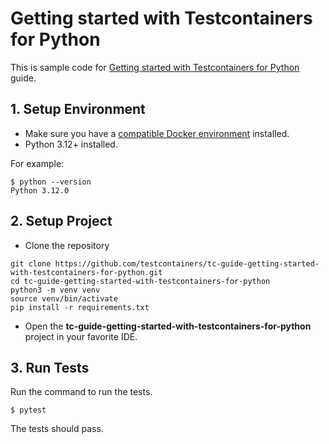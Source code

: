 # Getting started with Testcontainers for Python

This is sample code for [Getting started with Testcontainers for Python](https://testcontainers.com/guides/getting-started-with-testcontainers-for-python) guide.

## 1. Setup Environment

* Make sure you have a [compatible Docker environment](https://www.testcontainers.org/supported_docker_environment/) installed.
* Python 3.12+ installed.

For example:

```shell
$ python --version
Python 3.12.0
```

## 2. Setup Project

* Clone the repository

```shell
git clone https://github.com/testcontainers/tc-guide-getting-started-with-testcontainers-for-python.git
cd tc-guide-getting-started-with-testcontainers-for-python
python3 -m venv venv
source venv/bin/activate
pip install -r requirements.txt
```

* Open the **tc-guide-getting-started-with-testcontainers-for-python** project in your favorite IDE.

## 3. Run Tests

Run the command to run the tests.

```shell
$ pytest
```

The tests should pass.
